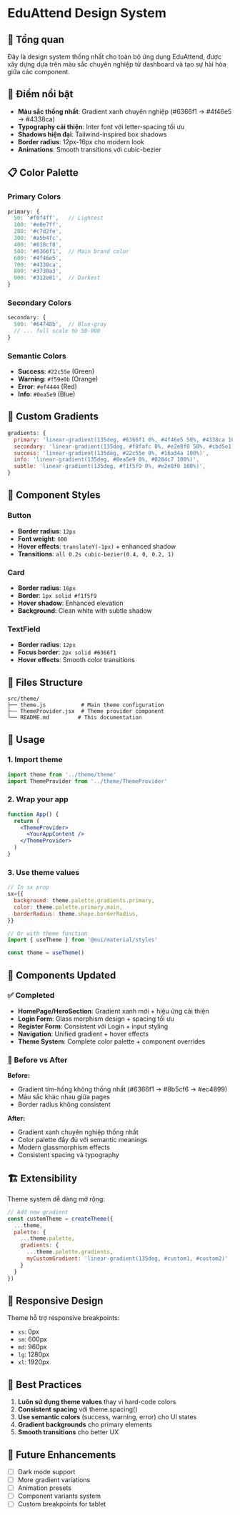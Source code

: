# EduAttend Design System

## 🎨 Tổng quan

Đây là design system thống nhất cho toàn bộ ứng dụng EduAttend, được xây dựng dựa trên màu sắc chuyên nghiệp từ dashboard và tạo sự hài hòa giữa các component.

## 🌟 Điểm nổi bật

- **Màu sắc thống nhất**: Gradient xanh chuyên nghiệp (#6366f1 → #4f46e5 → #4338ca)
- **Typography cải thiện**: Inter font với letter-spacing tối ưu
- **Shadows hiện đại**: Tailwind-inspired box shadows
- **Border radius**: 12px-16px cho modern look
- **Animations**: Smooth transitions với cubic-bezier

## 📋 Color Palette

### Primary Colors
```js
primary: {
  50: '#f0f4ff',   // Lightest
  100: '#e0e7ff',
  200: '#c7d2fe',
  300: '#a5b4fc',
  400: '#818cf8',
  500: '#6366f1',  // Main brand color
  600: '#4f46e5',
  700: '#4338ca',
  800: '#3730a3',
  900: '#312e81',  // Darkest
}
```

### Secondary Colors  
```js
secondary: {
  500: '#64748b',  // Blue-gray
  // ... full scale từ 50-900
}
```

### Semantic Colors
- **Success**: `#22c55e` (Green)
- **Warning**: `#f59e0b` (Orange)
- **Error**: `#ef4444` (Red)
- **Info**: `#0ea5e9` (Blue)

## 🎯 Custom Gradients

```js
gradients: {
  primary: 'linear-gradient(135deg, #6366f1 0%, #4f46e5 50%, #4338ca 100%)',
  secondary: 'linear-gradient(135deg, #f8fafc 0%, #e2e8f0 50%, #cbd5e1 100%)',
  success: 'linear-gradient(135deg, #22c55e 0%, #16a34a 100%)',
  info: 'linear-gradient(135deg, #0ea5e9 0%, #0284c7 100%)',
  subtle: 'linear-gradient(135deg, #f1f5f9 0%, #e2e8f0 100%)',
}
```

## 🔧 Component Styles

### Button
- **Border radius**: `12px`
- **Font weight**: `600`
- **Hover effects**: `translateY(-1px)` + enhanced shadow
- **Transitions**: `all 0.2s cubic-bezier(0.4, 0, 0.2, 1)`

### Card
- **Border radius**: `16px`
- **Border**: `1px solid #f1f5f9`
- **Hover shadow**: Enhanced elevation
- **Background**: Clean white with subtle shadow

### TextField
- **Border radius**: `12px`
- **Focus border**: `2px solid #6366f1`
- **Hover effects**: Smooth color transitions

## 📁 Files Structure

```
src/theme/
├── theme.js           # Main theme configuration
├── ThemeProvider.jsx  # Theme provider component
└── README.md         # This documentation
```

## 🚀 Usage

### 1. Import theme
```jsx
import theme from '../theme/theme'
import ThemeProvider from '../theme/ThemeProvider'
```

### 2. Wrap your app
```jsx
function App() {
  return (
    <ThemeProvider>
      <YourAppContent />
    </ThemeProvider>
  )
}
```

### 3. Use theme values
```jsx
// In sx prop
sx={{
  background: theme.palette.gradients.primary,
  color: theme.palette.primary.main,
  borderRadius: theme.shape.borderRadius,
}}

// Or with theme function
import { useTheme } from '@mui/material/styles'

const theme = useTheme()
```

## 🎨 Components Updated

### ✅ Completed
- **HomePage/HeroSection**: Gradient xanh mới + hiệu ứng cải thiện
- **Login Form**: Glass morphism design + spacing tối ưu
- **Register Form**: Consistent với Login + input styling
- **Navigation**: Unified gradient + hover effects
- **Theme System**: Complete color palette + component overrides

### 🔄 Before vs After

**Before:**
- Gradient tím-hồng không thống nhất (#6366f1 → #8b5cf6 → #ec4899)
- Màu sắc khác nhau giữa pages
- Border radius không consistent

**After:**
- Gradient xanh chuyên nghiệp thống nhất
- Color palette đầy đủ với semantic meanings
- Modern glassmorphism effects
- Consistent spacing và typography

## 🏗️ Extensibility

Theme system dễ dàng mở rộng:

```jsx
// Add new gradient
const customTheme = createTheme({
  ...theme,
  palette: {
    ...theme.palette,
    gradients: {
      ...theme.palette.gradients,
      myCustomGradient: 'linear-gradient(135deg, #custom1, #custom2)'
    }
  }
})
```

## 📱 Responsive Design

Theme hỗ trợ responsive breakpoints:
- `xs`: 0px
- `sm`: 600px  
- `md`: 960px
- `lg`: 1280px
- `xl`: 1920px

## 🎯 Best Practices

1. **Luôn sử dụng theme values** thay vì hard-code colors
2. **Consistent spacing** với theme.spacing()
3. **Use semantic colors** (success, warning, error) cho UI states
4. **Gradient backgrounds** cho primary elements
5. **Smooth transitions** cho better UX

## 🔮 Future Enhancements

- [ ] Dark mode support
- [ ] More gradient variations
- [ ] Animation presets
- [ ] Component variants system
- [ ] Custom breakpoints for tablet